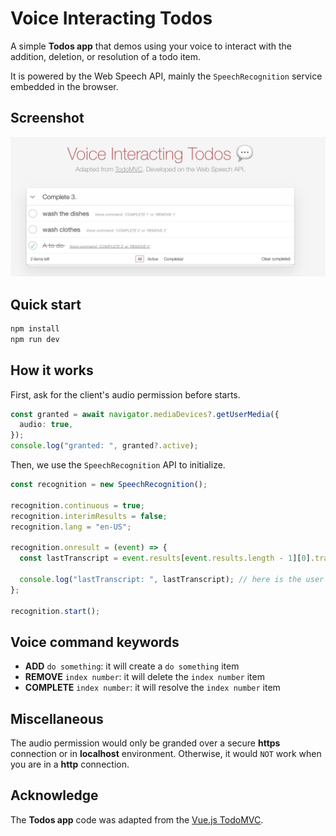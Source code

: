 # Voice Interacting Todos

A simple **Todos app** that demos using your voice to interact with the addition, deletion, or resolution of a todo item.

It is powered by the Web Speech API, mainly the `SpeechRecognition` service embedded in the browser.

## Screenshot

![screenshot](./screenshot.png)

## Quick start

```sh
npm install
npm run dev
```

## How it works

First, ask for the client's audio permission before starts.

```ts
const granted = await navigator.mediaDevices?.getUserMedia({
  audio: true,
});
console.log("granted: ", granted?.active);
```

Then, we use the `SpeechRecognition` API to initialize.

```js
const recognition = new SpeechRecognition();

recognition.continuous = true;
recognition.interimResults = false;
recognition.lang = "en-US";

recognition.onresult = (event) => {
  const lastTranscript = event.results[event.results.length - 1][0].transcript;

  console.log("lastTranscript: ", lastTranscript); // here is the user's voice last input text
};

recognition.start();
```

## Voice command keywords

- **ADD** `do something`: it will create a `do something` item
- **REMOVE** `index number`: it will delete the `index number` item
- **COMPLETE** `index number`: it will resolve the `index number` item

## Miscellaneous

The audio permission would only be granded over a secure **https** connection or in **localhost** environment. Otherwise, it would `NOT` work when you are in a **http** connection.

## Acknowledge

The **Todos app** code was adapted from the [Vue.js TodoMVC](https://vuejs.org/examples/#todomvc).
